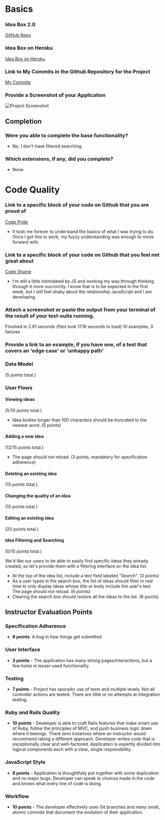 # Basics

### Idea Box 2.0
[GitHub Repo](https://github.com/Automatic365/idea-box-2.0)

### Idea Box on Heroku
[Idea Box on Heroku](https://idea-box-2-the-reckoning.herokuapp.com/)

### Link to My Commits in the Github Repository for the Project
[My Commits](https://github.com/Automatic365/idea-box-2.0/commits/master)

### Provide a Screenshot of your Application
![Project Screenshot](http://oi68.tinypic.com/209lelx.jpg)

## Completion

### Were you able to complete the base functionality?
* No. I don't have filtered searching.

### Which extensions, if any, did you complete?
* None

# Code Quality

### Link to a specific block of your code on Github that you are proud of

[Code Pride](https://github.com/Automatic365/idea-box-2.0/blob/ced1056b96fcbef38cb59a8607b7509f6720ad43/app/assets/javascripts/create_idea.js)
* It took me forever to understand the basics of what I was trying to do. Once I got this to work, my fuzzy understanding was enough to move forward with.

### Link to a specific block of your code on Github that you feel not great about

[Code Shame](https://github.com/Automatic365/idea-box-2.0)
* I'm still a little intimidated by JS and working my way through thinking through it more succinctly. I know that is to be expected in the first week, but I still feel shaky about the relationship JavaScript and I are developing.

### Attach a screenshot or paste the output from your terminal of the result of your test-suite running.

Finished in 2.61 seconds (files took 17.16 seconds to load)
10 examples, 0 failures

### Provide a link to an example, if you have one, of a test that covers an 'edge case' or 'unhappy path'

### Data Model

(5 points total.)


### User Flows

#### Viewing ideas

(5/10 points total.)

* Idea bodies longer than 100 characters should be truncated to the nearest word. (5 points)


#### Adding a new idea

(12/15 points total.)

* The page _should not_ reload. (3 points, mandatory for specification adherence)


#### Deleting an existing idea

(15 points total.)

#### Changing the quality of an idea

(15 points total.)

#### Editing an existing idea

(20 points total.)

#### Idea Filtering and Searching

(0/15 points total.)

We'd like our users to be able to easily find specific ideas they already created, so
let's provide them with a filtering interface on the idea list.

* At the top of the idea list, include a text field labeled "Search". (3 points)
* As a user types in the search box, the list of ideas should filter in real time to only display ideas whose title or body include the user's text. The page _should not_ reload. (6 points)
* Clearing the search box should restore all the ideas to the list. (6 points)

## Instructor Evaluation Points

### Specification Adherence

* **8 points**: A bug in how things get submitted

### User Interface


* **3 points** - The application has many strong pages/interactions, but a few holes in lesser-used functionality.


### Testing

* **7 points** - Project has sporadic use of tests and multiple levels. Not all controller actions are tested. There are little or no attempts at integration testing.

### Ruby and Rails Quality

* **10 points** - Developer is able to craft Rails features that make smart use of Ruby, follow the principles of MVC, and push business logic down where it belongs. There _zero_ instances where an instructor would recommend taking a different approach. Developer writes code that is exceptionally clear and well-factored. Application is expertly divided into logical components each with a clear, single responsibility.

### JavaScript Style

* **8 points** - Application is thoughtfully put together with some duplication and no major bugs. Developer can speak to choices made in the code and knows what every line of code is doing.

### Workflow

* **10 points** - The developer effectively uses Git branches and many small, atomic commits that document the evolution of their application.
